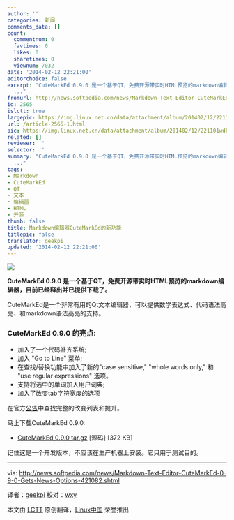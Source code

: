```yaml
---
author: ''
categories: 新闻
comments_data: []
count:
  commentnum: 0
  favtimes: 0
  likes: 0
  sharetimes: 0
  viewnum: 7032
date: '2014-02-12 22:21:00'
editorchoice: false
excerpt: "CuteMarkEd 0.9.0 是一个基于QT，免费开源带实时HTML预览的markdown编辑器，目前已经释出并已提供下载了。\r\nCuteMarkEd是一个非常有用的Qt文本编辑器，可以提供数学表达式、代码语法高亮、和markdown语法高亮的支持。
  ..."
fromurl: http://news.softpedia.com/news/Markdown-Text-Editor-CuteMarkEd-0-9-0-Gets-News-Options-421082.shtml
id: 2565
islctt: true
largepic: https://img.linux.net.cn/data/attachment/album/201402/12/221101wdkv87g87022s7kg.png
url: /article-2565-1.html
pic: https://img.linux.net.cn/data/attachment/album/201402/12/221101wdkv87g87022s7kg.png.thumb.jpg
related: []
reviewer: ''
selector: ''
summary: "CuteMarkEd 0.9.0 是一个基于QT，免费开源带实时HTML预览的markdown编辑器，目前已经释出并已提供下载了。\r\nCuteMarkEd是一个非常有用的Qt文本编辑器，可以提供数学表达式、代码语法高亮、和markdown语法高亮的支持。
  ..."
tags:
- Markdown
- CuteMarkEd
- QT
- 文本
- 编辑器
- HTML
- 开源
thumb: false
title: Markdown编辑器CuteMarkEd的新功能
titlepic: false
translator: geekpi
updated: '2014-02-12 22:21:00'
---
```


![](/data/attachment/album/201402/12/221101wdkv87g87022s7kg.png)


**CuteMarkEd 0.9.0 是一个基于QT，免费开源带实时HTML预览的markdown编辑器，目前已经释出并已提供下载了。**


CuteMarkEd是一个非常有用的Qt文本编辑器，可以提供数学表达式、代码语法高亮、和markdown语法高亮的支持。


### CuteMarkEd 0.9.0 的亮点:


* 加入了一个代码补齐系统;
* 加入 "Go to Line" 菜单;
* 在查找/替换功能中加入了新的"case sensitive," "whole words only," 和 "use regular expressions" 选项。
* 支持将选中的单词加入用户词典;
* 加入了改变tab字符宽度的选项


在官方[公告](http://qt-apps.org/content/show.php/CuteMarkEd?content=158801)中查找完整的改变列表和提升。


马上下载CuteMarkEd 0.9.0:


* [CuteMarkEd 0.9.0 tar.gz](https://github.com/cloose/CuteMarkEd/archive/v0.9.0.tar.gz) [源码] [372 KB]


记住这是一个开发版本，不应该在生产机器上安装。它只用于测试目的。




---


via: <http://news.softpedia.com/news/Markdown-Text-Editor-CuteMarkEd-0-9-0-Gets-News-Options-421082.shtml>


译者：[geekpi](https://github.com/geekpi) 校对：[wxy](https://github.com/wxy)


本文由 [LCTT](https://github.com/LCTT/TranslateProject) 原创翻译，[Linux中国](http://linux.cn/) 荣誉推出
